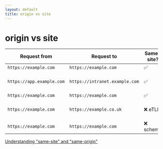 ```yaml
---
layout: default
title: origin vs site
---
```

<h1>origin vs site</h1>

<Transform scale="0.95">

| **Request from** | **Request to** | **Same-site?** | **Same-origin?** |
| --- | --- | --- | --- |
| `https://example.com` | `https://example.com` | ✅ | ✅ |
| `https://app.example.com` | `https://intranet.example.com` | ✅ | ❌ domain name |
| `https://example.com` | `https://example.com` | ✅ | ❌ port |
| `https://example.com` | `https://example.co.uk` | ❌ eTLD | ❌ domain name |
| `https://example.com` | `https://example.com` | ❌ scheme | ❌ scheme |

[Understanding "same-site" and "same-origin"](https://web.dev/articles/same-site-same-origin)

</Transform>

<!--
[What's the difference between a site and an origin?](https://portswigger.net/web-security/csrf/bypassing-samesite-restrictions)

eTLD: effective top-level domain. This is just a way of accounting for the reserved multipart suffixes that are treated as top-level domains in practice, such as .co.uk.
-->
